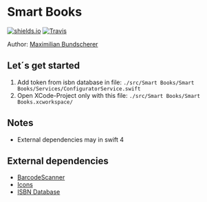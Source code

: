 # Smart Books

[![shields.io](http://img.shields.io/badge/license-Apache2-blue.svg)](http://www.apache.org/licenses/LICENSE-2.0.txt)
[![Travis](https://img.shields.io/travis/rust-lang/rust.svg)](#)

Author: [Maximilian Bundscherer](https://bundscherer-online.de)

## Let´s get started

1. Add token from isbn database in file: ``./src/Smart Books/Smart Books/Services/ConfiguratorService.swift``
2. Open XCode-Project only with this file: ``./src/Smart Books/Smart Books.xcworkspace/`` 

## Notes
- External dependencies may in swift 4

## External dependencies
- [BarcodeScanner](https://cocoapods.org/pods/BarcodeScanner)
- [Icons](https://icons8.de/ios)
- [ISBN Database](https://isbndb.com/)
